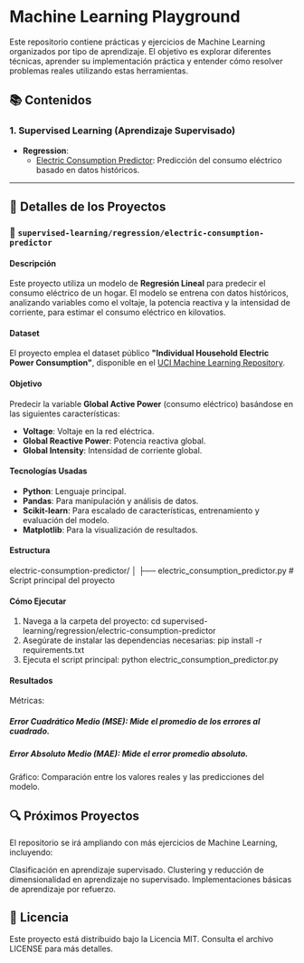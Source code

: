 # Machine Learning Playground

Este repositorio contiene prácticas y ejercicios de Machine Learning organizados por tipo de aprendizaje. El objetivo es explorar diferentes técnicas, aprender su implementación práctica y entender cómo resolver problemas reales utilizando estas herramientas.

## 📚 Contenidos

### 1. Supervised Learning (Aprendizaje Supervisado)
- **Regression**:
  - [Electric Consumption Predictor](supervised-learning/regression/electric-consumption-predictor): Predicción del consumo eléctrico basado en datos históricos.

---

## 🧪 Detalles de los Proyectos

### 📂 `supervised-learning/regression/electric-consumption-predictor`

#### **Descripción**
Este proyecto utiliza un modelo de **Regresión Lineal** para predecir el consumo eléctrico de un hogar. El modelo se entrena con datos históricos, analizando variables como el voltaje, la potencia reactiva y la intensidad de corriente, para estimar el consumo eléctrico en kilovatios.

#### **Dataset**
El proyecto emplea el dataset público **"Individual Household Electric Power Consumption"**, disponible en el [UCI Machine Learning Repository](https://archive.ics.uci.edu/ml/datasets/individual+household+electric+power+consumption).

#### **Objetivo**
Predecir la variable **Global Active Power** (consumo eléctrico) basándose en las siguientes características:
- **Voltage**: Voltaje en la red eléctrica.
- **Global Reactive Power**: Potencia reactiva global.
- **Global Intensity**: Intensidad de corriente global.

#### **Tecnologías Usadas**
- **Python**: Lenguaje principal.
- **Pandas**: Para manipulación y análisis de datos.
- **Scikit-learn**: Para escalado de características, entrenamiento y evaluación del modelo.
- **Matplotlib**: Para la visualización de resultados.

#### **Estructura**
electric-consumption-predictor/ │ ├── electric_consumption_predictor.py # Script principal del proyecto

#### **Cómo Ejecutar**
1. Navega a la carpeta del proyecto:
   cd supervised-learning/regression/electric-consumption-predictor
2. Asegúrate de instalar las dependencias necesarias:
  pip install -r requirements.txt
3. Ejecuta el script principal:
  python electric_consumption_predictor.py

#### Resultados
Métricas:
##### Error Cuadrático Medio (MSE): Mide el promedio de los errores al cuadrado.
##### Error Absoluto Medio (MAE): Mide el error promedio absoluto.
Gráfico:
Comparación entre los valores reales y las predicciones del modelo.

## 🔍 Próximos Proyectos
El repositorio se irá ampliando con más ejercicios de Machine Learning, incluyendo:

Clasificación en aprendizaje supervisado.
Clustering y reducción de dimensionalidad en aprendizaje no supervisado.
Implementaciones básicas de aprendizaje por refuerzo.

## 📄 Licencia
Este proyecto está distribuido bajo la Licencia MIT. Consulta el archivo LICENSE para más detalles.
